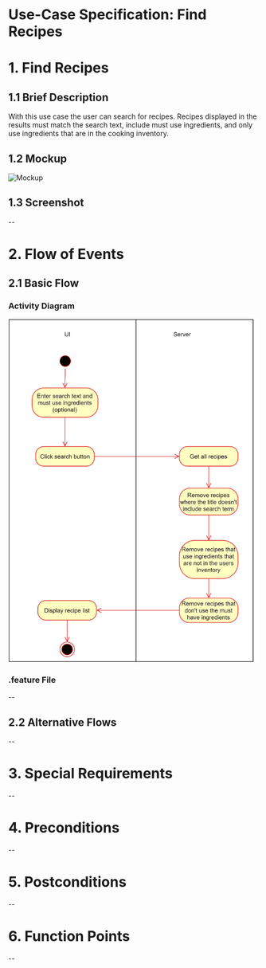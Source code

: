 # Use-Case Specification: Find Recipes

# 1. Find Recipes

## 1.1 Brief Description

With this use case the user can search for recipes. Recipes displayed in the results must match the search text, include must use ingredients, and only use ingredients that are in the cooking inventory.

## 1.2 Mockup

![Mockup](../Mockups/find-recipes_mockup.jpg)

## 1.3 Screenshot
--

# 2. Flow of Events

## 2.1 Basic Flow

### Activity Diagram

![activity-diagram](find-recipes-diagram.jpg)

### .feature File
--

## 2.2 Alternative Flows
--

# 3. Special Requirements
--

# 4. Preconditions
--

# 5. Postconditions
--

# 6. Function Points
--
